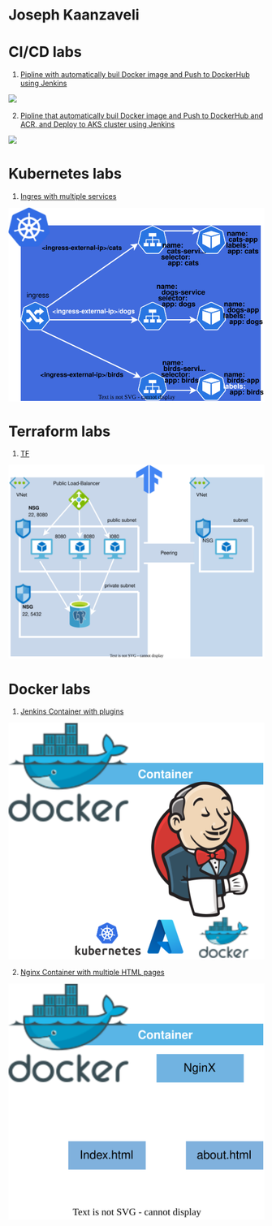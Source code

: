 # Joseph Kaanzaveli
<p align="center">
<h1>CI/CD labs</h1>

1. [Pipline with automatically buil Docker image and Push to DockerHub using Jenkins](https://github.com/Joska99/jenkins-docker-pip)
<img src="https://github.com/Joska99/jenkins-docker-pip/blob/main/diagram.drawio.svg">

2. [Pipline that automatically buil Docker image and Push to DockerHub and ACR, and Deploy to AKS cluster using Jenkins](https://github.com/Joska99/jeenkins-kubernetes-pip)
<img src="https://github.com/Joska99/jeenkins-kubernetes-pip/blob/main/diagram.drawio.svg">

<h1>Kubernetes labs</h1>

1. [Ingres with multiple services](https://github.com/Joska99/joska/blob/main/kubernetes/Lab-1)
<img src="https://github.com/Joska99/joska/blob/main/kubernetes/Lab-1/diagram.drawio.svg">

<h1>Terraform labs</h1>

1. [TF](https://github.com/Joska99/joska/blob/main/terraform/tf-ex1)
<img src="https://github.com/Joska99/joska/blob/main/terraform/tf-ex1/diagram.drawio.svg">

<h1>Docker labs</h1>

1. [Jenkins Container with plugins](https://github.com/Joska99/joska/blob/main/docker/stateful-jenkins)
<img src="https://github.com/Joska99/joska/blob/main/docker/stateful-jenkins/diagram.drawio.svg">

2. [Nginx Container with multiple HTML pages](https://github.com/Joska99/joska/blob/main/docker/d-ex2)
<img src="https://github.com/Joska99/joska/blob/main/docker/d-ex2/diagram.drawio.svg">
</p>
